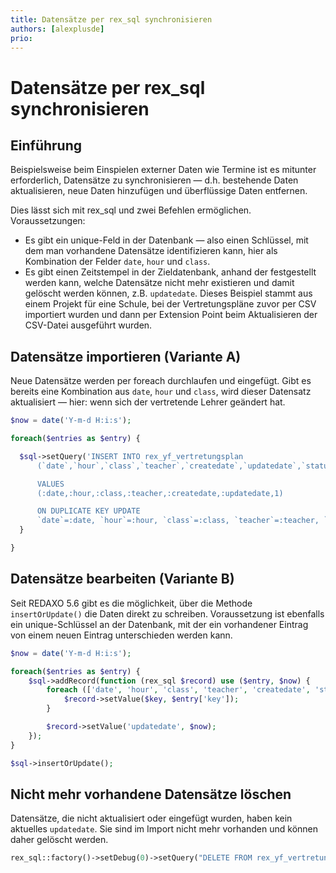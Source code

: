 ```yaml
---
title: Datensätze per rex_sql synchronisieren
authors: [alexplusde]
prio:
---
```


# Datensätze per rex_sql synchronisieren

## Einführung

Beispielsweise beim Einspielen externer Daten wie Termine ist es mitunter erforderlich, Datensätze zu synchronisieren — d.h. bestehende Daten aktualisieren, neue Daten hinzufügen und überflüssige Daten entfernen.

Dies lässt sich mit rex_sql und zwei Befehlen ermöglichen. Voraussetzungen:

* Es gibt ein unique-Feld in der Datenbank — also einen Schlüssel, mit dem man vorhandene Datensätze identifizieren kann, hier als Kombination der Felder `date`, `hour` und `class`.
* Es gibt einen Zeitstempel in der Zieldatenbank, anhand der festgestellt werden kann, welche Datensätze nicht mehr existieren und damit gelöscht werden können, z.B. `updatedate`.
Dieses Beispiel stammt aus einem Projekt für eine Schule, bei der Vertretungspläne zuvor per CSV importiert wurden und dann per Extension Point beim Aktualisieren der CSV-Datei ausgeführt wurden.

## Datensätze importieren (Variante A)

Neue Datensätze werden per foreach durchlaufen und eingefügt. Gibt es bereits eine Kombination aus `date`, `hour` und `class`, wird dieser Datensatz aktualisiert — hier: wenn sich der vertretende Lehrer geändert hat.

```php
$now = date('Y-m-d H:i:s');

foreach($entries as $entry) {

  $sql->setQuery('INSERT INTO rex_yf_vertretungsplan
      (`date`,`hour`,`class`,`teacher`,`createdate`,`updatedate`,`status`) 

      VALUES 
      (:date,:hour,:class,:teacher,:createdate,:updatedate,1)

      ON DUPLICATE KEY UPDATE 
      `date`=:date, `hour`=:hour, `class`=:class, `teacher`=:teacher, `updatedate`=:updatedate', [":date" => $entry['date'], ":hour" => $entry['hour'], ":class" => $entry['class'], ":teacher" => $entry['teacher'], ":updatedate" => $now]);
  }

}
```

## Datensätze bearbeiten (Variante B)

Seit REDAXO 5.6 gibt es die möglichkeit, über die Methode `insertOrUpdate()` die Daten direkt zu schreiben. Voraussetzung ist ebenfalls ein unique-Schlüssel an der Datenbank, mit der ein vorhandener Eintrag von einem neuen Eintrag unterschieden werden kann.

```php
$now = date('Y-m-d H:i:s');

foreach($entries as $entry) {
    $sql->addRecord(function (rex_sql $record) use ($entry, $now) {
        foreach (['date', 'hour', 'class', 'teacher', 'createdate', 'status'] as $key) {
            $record->setValue($key, $entry['key']);
        }

        $record->setValue('updatedate', $now);
    });
}

$sql->insertOrUpdate();
```

## Nicht mehr vorhandene Datensätze löschen

Datensätze, die nicht aktualisiert oder eingefügt wurden, haben kein aktuelles `updatedate`. Sie sind im Import nicht mehr vorhanden und können daher gelöscht werden.

```php
rex_sql::factory()->setDebug(0)->setQuery("DELETE FROM rex_yf_vertretungsplan WHERE updatedate < ?", [$now]);
```
